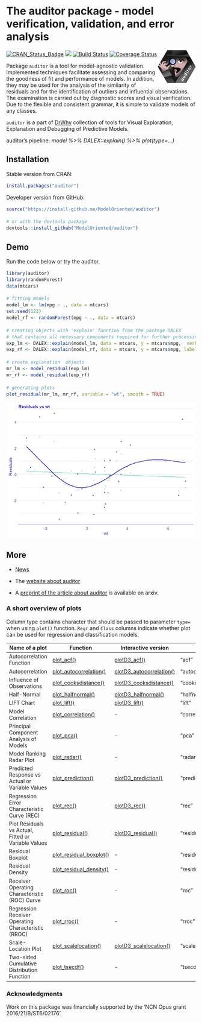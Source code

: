 
# The auditor package - model verification, validation, and error analysis

<img src="materials/auditor2.png" width="20%" align="right" />

[![CRAN\_Status\_Badge](http://www.r-pkg.org/badges/version/auditor)](https://cran.r-project.org/package=auditor)
<img src="http://cranlogs.r-pkg.org/badges/grand-total/auditor" />
[![Build
Status](https://travis-ci.org/ModelOriented/auditor.svg?branch=master)](https://travis-ci.org/ModelOriented/auditor)
[![Coverage
Status](https://img.shields.io/codecov/c/github/modeloriented/auditor/master.svg)](https://codecov.io/github/modeloriented/auditor?branch=master)

Package `auditor` is a tool for model-agnostic validation. Implemented
techniques facilitate assessing and comparing the goodness of fit and
performance of models. In addition, they may be used for the analysis of
the similarity of residuals and for the identification of outliers and
influential observations. The examination is carried out by diagnostic
scores and visual verification. Due to the flexible and consistent
grammar, it is simple to validate models of any classes.

`auditor` is a part of [DrWhy](drwhy.ai) collection of tools for Visual
Exploration, Explanation and Debugging of Predictive Models.

auditor’s pipeline: *model %\>% DALEX::explain() %\>% plot(type=…)*

## Installation

Stable version from CRAN:

``` r
install.packages("auditor")
```

Developer version from GitHub:

``` r
source("https://install-github.me/ModelOriented/auditor")

# or with the devtools package
devtools::install_github("ModelOriented/auditor")
```

## Demo

Run the code below or try the auditor.

``` r
library(auditor)
library(randomForest)
data(mtcars)

# fitting models
model_lm <- lm(mpg ~ ., data = mtcars)
set.seed(123)
model_rf <- randomForest(mpg ~ ., data = mtcars)

# creating objects with 'explain' function from the package DALEX
# that contains all necessary components required for further processing
exp_lm <- DALEX::explain(model_lm, data = mtcars, y = mtcars$mpg,  verbose = FALSE)
exp_rf <- DALEX::explain(model_rf, data = mtcars, y = mtcars$mpg, label = "rf", verbose = FALSE)

# create explanation  objects
mr_lm <- model_residual(exp_lm)
mr_rf <- model_residual(exp_rf)

# generating plots
plot_residual(mr_lm, mr_rf, variable = "wt", smooth = TRUE)
```

![](README_files/figure-gfm/unnamed-chunk-3-1.png)<!-- -->

## More

  - [News](NEWS.md)

  - The [website about
    auditor](https://modeloriented.github.io/auditor/)

  - A [preprint of the article about
    auditor](https://arxiv.org/abs/1809.07763) is available on arxiv.


### A short overview of plots

Column type contains character that should be passed to parameter
`type=` when using `plot()` function. `Regr` and `Class` columns
indicate whether plot can be used for regression and classification
models.

| Name of a plot                                      | Function                                                                                                  | Interactive version                                                                                        | Type                | Regr | Class |
| --------------------------------------------------- | --------------------------------------------------------------------------------------------------------- | ---------------------------------------------------------------------------------------------------------- | ------------------- | ---- | ----- |
| Autocorrelation Function                            | [plot\_acf()](https://modeloriented.github.io/auditor/reference/plot_acf.html)                            | [plotD3\_acf()](https://modeloriented.github.io/auditor/reference/plotD3_acf.html)                         | “acf”               | yes  | yes   |
| Autocorrelation                                     | [plot\_autocorrelation()](https://modeloriented.github.io/auditor/reference/plot_autocorrelation.html)    | [plotD3\_autocorrelation()](https://modeloriented.github.io/auditor/reference/plotD3_autocorrelation.html) | “autocorrelation”   | yes  | yes   |
| Influence of Observations                           | [plot\_cooksdistance()](https://modeloriented.github.io/auditor/reference/plot_cooksdistance.html)        | [plotD3\_cooksdistance()](https://modeloriented.github.io/auditor/reference/plotD3_cooksdistance.html)     | “cooksdistance”     | yes  | yes   |
| Half-Normal                                         | [plot\_halfnormal()](https://modeloriented.github.io/auditor/reference/plot_halfnormal.html)              | [plotD3\_halfnormal()](https://modeloriented.github.io/auditor/reference/plotD3_halfnormal.html)           | “halfnormal”        | yes  | yes   |
| LIFT Chart                                          | [plot\_lift()](https://modeloriented.github.io/auditor/reference/plot_lift.html)                          | [plotD3\_lift()](https://modeloriented.github.io/auditor/reference/plotD3_lift.html)                       | “lift”              | no   | yes   |
| Model Correlation                                   | [plot\_correlation()](https://modeloriented.github.io/auditor/reference/plot_correlation.html)            | \-                                                                                                         | “correlation”       | yes  | yes   |
| Principal Component Analysis of Models              | [plot\_pca()](https://modeloriented.github.io/auditor/reference/plot_pca.html)                            | \-                                                                                                         | “pca”               | yes  | yes   |
| Model Ranking Radar Plot                            | [plot\_radar()](https://modeloriented.github.io/auditor/reference/plot_radar.html)                        | \-                                                                                                         | “radar”             | yes  | yes   |
| Predicted Response vs Actual or Variable Values     | [plot\_prediction()](https://modeloriented.github.io/auditor/reference/plot_prediction.html)              | [plotD3\_prediction()](https://modeloriented.github.io/auditor/reference/plotD3_prediction.html)           | “prediction”        | yes  | yes   |
| Regression Error Characteristic Curve (REC)         | [plot\_rec()](https://modeloriented.github.io/auditor/reference/plot_rec.html)                            | [plotD3\_rec()](https://modeloriented.github.io/auditor/reference/plotD3_rec.html)                         | “rec”               | yes  | yes   |
| Plot Residuals vs Actual, Fitted or Variable Values | [plot\_residual()](https://modeloriented.github.io/auditor/reference/plot_residual.html)                  | [plotD3\_residual()](https://modeloriented.github.io/auditor/reference/plotD3_residual.html)               | “residual”          | yes  | yes   |
| Residual Boxplot                                    | [plot\_residual\_boxplot()](https://modeloriented.github.io/auditor/reference/plot_residual_boxplot.html) | \-                                                                                                         | “residual\_boxplot” | yes  | yes   |
| Residual Density                                    | [plot\_residual\_density()](https://modeloriented.github.io/auditor/reference/plot_residual_density.html) | \-                                                                                                         | “residual\_density” | yes  | yes   |
| Receiver Operating Characteristic (ROC) Curve       | [plot\_roc()](https://modeloriented.github.io/auditor/reference/plot_roc.html)                            | \-                                                                                                         | “roc”               | no   | yes   |
| Regression Receiver Operating Characteristic (RROC) | [plot\_rroc()](https://modeloriented.github.io/auditor/reference/plot_rroc.html)                          | \-                                                                                                         | “rroc”              | yes  | yes   |
| Scale-Location Plot                                 | [plot\_scalelocation()](https://modeloriented.github.io/auditor/reference/plot_scalelocation.html)        | [plotD3\_scalelocation()](https://modeloriented.github.io/auditor/reference/plotD3_scalelocation.html)     | “scalelocation”     | yes  | yes   |
| Two-sided Cumulative Distribution Function          | [plot\_tsecdf()](https://modeloriented.github.io/auditor/reference/plot_tsecdf.html)                      | \-                                                                                                         | “tsecdf”            | yes  | yes   |


###  Acknowledgments
Work on this package was financially supported by
    the ‘NCN Opus grant 2016/21/B/ST6/02176’.
